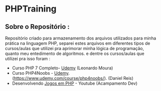 # PHPTraining

## Sobre o Repositório :
 Repositório criado para armazenamento dos arquivos utilizados para minha prática na linguagem PHP, separei estes arquivos em diferentes tipos de cursos/aulas que utilizei pra aprimorar minha lógica de programação, quanto meu entedimento de algoritmos. 
e dentre os cursos/aulas que utilizei pra isso foram :

- Curso PHP 7 Completo- [Udemy](https://www.udemy.com/course/php-7-completo/) (Leonardo Moura)
- Curso PHP4Noobs - [Udemy](https://www.udemy.com/course/php4noobs/).(https://www.udemy.com/course/php4noobs/). (Daniel Reis)
- Desenvolvendo [Jogos em PHP](https://youtube.com/playlist?list=PL5X822QTM1JbjCD1iwBtEYoekY0lzbZEH&si=Z2BLUfSDhqmneYOv) - Youtube (Acampamento Dev)
